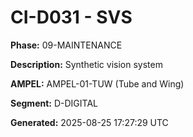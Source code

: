 # CI-D031 - SVS

**Phase:** 09-MAINTENANCE

**Description:** Synthetic vision system

**AMPEL:** AMPEL-01-TUW (Tube and Wing)

**Segment:** D-DIGITAL

**Generated:** 2025-08-25 17:27:29 UTC
